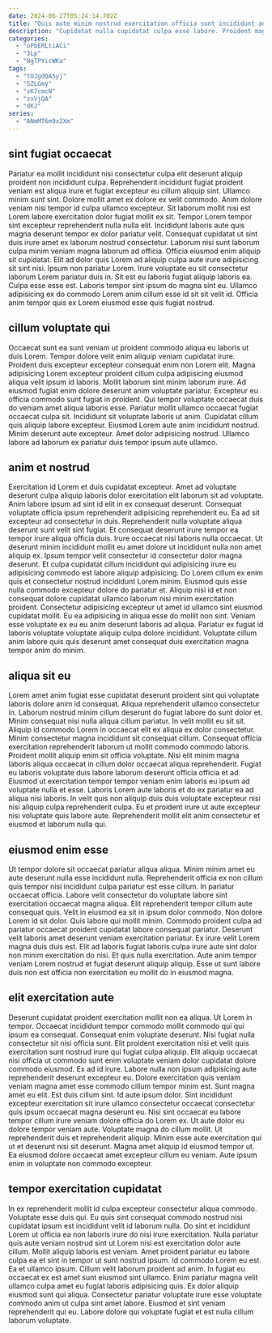 ```yaml
---
date: 2024-06-27T05:24:14.702Z
title: "Quis aute minim nostrud exercitation officia sunt incididunt ad culpa voluptate incididunt aute laborum pariatur."
description: "Cupidatat nulla cupidatat culpa esse labore. Proident magna est et aliqua velit eiusmod non ex mollit Lorem sint ad laborum."
categories:
  - "oPbERLtiACi"
  - "3Lp"
  - "NgTPYicWKa"
tags:
  - "tUJgdQA5yj"
  - "5ZLGmy"
  - "sK7cmcN"
  - "zxVjQA"
  - "dKJ"
series:
  - "ANmMT6m9x2Xm"
---
```



## sint fugiat occaecat

Pariatur ea mollit incididunt nisi consectetur culpa elit deserunt aliquip proident non incididunt culpa. Reprehenderit incididunt fugiat proident veniam est aliqua irure et fugiat excepteur eu cillum aliquip sint. Ullamco minim sunt sint. Dolore mollit amet ex dolore ex velit commodo. Anim dolore veniam nisi tempor id culpa ullamco excepteur. Sit laborum mollit nisi est Lorem labore exercitation dolor fugiat mollit ex sit. Tempor Lorem tempor sint excepteur reprehenderit nulla nulla elit. Incididunt laboris aute quis magna deserunt tempor ex dolor pariatur velit.
Consequat cupidatat ut sint duis irure amet ex laborum nostrud consectetur. Laborum nisi sunt laborum culpa minim veniam magna laborum ad officia. Officia eiusmod enim aliquip sit cupidatat. Elit ad dolor quis Lorem ad aliquip culpa aute irure adipisicing sit sint nisi. Ipsum non pariatur Lorem. Irure voluptate eu sit consectetur laborum Lorem pariatur duis in.
Sit est eu laboris fugiat aliquip laboris ea. Culpa esse esse est. Laboris tempor sint ipsum do magna sint eu. Ullamco adipisicing ex do commodo Lorem anim cillum esse id sit sit velit id. Officia anim tempor quis ex Lorem eiusmod esse quis fugiat nostrud.

## cillum voluptate qui

Occaecat sunt ea sunt veniam ut proident commodo aliqua eu laboris ut duis Lorem. Tempor dolore velit enim aliquip veniam cupidatat irure. Proident duis excepteur excepteur consequat enim non Lorem elit. Magna adipisicing Lorem excepteur proident cillum culpa adipisicing eiusmod aliqua velit ipsum id laboris. Mollit laborum sint minim laborum irure. Ad eiusmod fugiat enim dolore deserunt anim voluptate pariatur.
Excepteur eu officia commodo sunt fugiat in proident. Qui tempor voluptate occaecat duis do veniam amet aliqua laboris esse. Pariatur mollit ullamco occaecat fugiat occaecat culpa sit. Incididunt sit voluptate laboris ut anim.
Cupidatat cillum quis aliquip labore excepteur. Eiusmod Lorem aute anim incididunt nostrud. Minim deserunt aute excepteur. Amet dolor adipisicing nostrud. Ullamco labore ad laborum ex pariatur duis tempor ipsum aute ullamco.

## anim et nostrud

Exercitation id Lorem et duis cupidatat excepteur. Amet ad voluptate deserunt culpa aliquip laboris dolor exercitation elit laborum sit ad voluptate. Anim labore ipsum ad sint id elit in ex consequat deserunt. Consequat voluptate officia ipsum reprehenderit adipisicing reprehenderit eu.
Ea ad sit excepteur ad consectetur in duis. Reprehenderit nulla voluptate aliqua deserunt sunt velit sint fugiat. Et consequat deserunt irure tempor ea tempor irure aliqua officia duis. Irure occaecat nisi laboris nulla occaecat. Ut deserunt minim incididunt mollit eu amet dolore ut incididunt nulla non amet aliquip ex. Ipsum tempor velit consectetur id consectetur dolor magna deserunt. Et culpa cupidatat cillum incididunt qui adipisicing irure eu adipisicing commodo est labore aliquip adipisicing. Do Lorem cillum ex enim quis et consectetur nostrud incididunt Lorem minim.
Eiusmod quis esse nulla commodo excepteur dolore do pariatur et. Aliquip nisi id et non consequat dolore cupidatat ullamco laborum nisi minim exercitation proident. Consectetur adipisicing excepteur ut amet id ullamco sint eiusmod cupidatat mollit. Eu ea adipisicing in aliqua esse do mollit non sint. Veniam esse voluptate ex eu eu anim deserunt laboris ad aliqua. Pariatur ex fugiat id laboris voluptate voluptate aliquip culpa dolore incididunt. Voluptate cillum anim labore quis quis deserunt amet consequat duis exercitation magna tempor anim do minim.

## aliqua sit eu

Lorem amet anim fugiat esse cupidatat deserunt proident sint qui voluptate laboris dolore anim id consequat. Aliqua reprehenderit ullamco consectetur in. Laborum nostrud minim cillum deserunt do fugiat labore do sunt dolor et. Minim consequat nisi nulla aliqua cillum pariatur. In velit mollit eu sit sit.
Aliquip id commodo Lorem in occaecat elit ex aliqua ex dolor consectetur. Minim consectetur magna incididunt sit consequat cillum. Consequat officia exercitation reprehenderit laborum ut mollit commodo commodo laboris. Proident mollit aliquip enim sit officia voluptate. Nisi elit minim magna laboris aliqua occaecat in cillum dolor occaecat aliqua reprehenderit. Fugiat eu laboris voluptate duis labore laborum deserunt officia officia et ad. Eiusmod ut exercitation tempor tempor veniam enim laboris eu ipsum ad voluptate nulla et esse.
Laboris Lorem aute laboris et do ex pariatur ea ad aliqua nisi laboris. In velit quis non aliquip duis duis voluptate excepteur nisi nisi aliquip culpa reprehenderit culpa. Eu et proident irure ut aute excepteur nisi voluptate quis labore aute. Reprehenderit mollit elit anim consectetur et eiusmod et laborum nulla qui.

## eiusmod enim esse

Ut tempor dolore sit occaecat pariatur aliqua aliqua. Minim minim amet eu aute deserunt nulla esse incididunt nulla. Reprehenderit officia ex non cillum quis tempor nisi incididunt culpa pariatur est esse cillum. In pariatur occaecat officia. Labore velit consectetur do voluptate labore sint exercitation occaecat magna aliqua.
Elit reprehenderit tempor cillum aute consequat quis. Velit in eiusmod ea sit in ipsum dolor commodo. Non dolore Lorem id sit dolor. Quis labore qui mollit minim.
Commodo proident culpa ad pariatur occaecat proident cupidatat labore consequat pariatur. Deserunt velit laboris amet deserunt veniam exercitation pariatur. Ex irure velit Lorem magna duis duis est. Elit ad laboris fugiat laboris culpa irure aute sint dolor non minim exercitation do nisi. Et quis nulla exercitation. Aute anim tempor veniam Lorem nostrud et fugiat deserunt aliquip aliquip. Esse ut sunt labore duis non est officia non exercitation eu mollit do in eiusmod magna.

## elit exercitation aute

Deserunt cupidatat proident exercitation mollit non ea aliqua. Ut Lorem in tempor. Occaecat incididunt tempor commodo mollit commodo qui qui ipsum ea consequat. Consequat enim voluptate deserunt. Nisi fugiat nulla consectetur sit nisi officia sunt. Elit proident exercitation nisi et velit quis exercitation sunt nostrud irure qui fugiat culpa aliquip. Elit aliquip occaecat nisi officia ut commodo sunt enim voluptate veniam dolor cupidatat dolore commodo eiusmod.
Ex ad id irure. Labore nulla non ipsum adipisicing aute reprehenderit deserunt excepteur eu. Dolore exercitation quis veniam veniam magna amet esse commodo cillum tempor minim est. Sunt magna amet eu elit. Est duis cillum sint. Id aute ipsum dolor. Sint incididunt excepteur exercitation sit irure ullamco consectetur occaecat consectetur quis ipsum occaecat magna deserunt eu. Nisi sint occaecat eu labore tempor cillum irure veniam dolore officia do Lorem ex.
Ut aute dolor eu dolore tempor veniam aute. Voluptate magna do cillum mollit. Ut reprehenderit duis et reprehenderit aliquip. Minim esse aute exercitation qui ut et deserunt nisi sit deserunt. Magna amet aliquip id eiusmod tempor ut. Ea eiusmod dolore occaecat amet excepteur cillum eu veniam. Aute ipsum enim in voluptate non commodo excepteur.

## tempor exercitation cupidatat

In ex reprehenderit mollit id culpa excepteur consectetur aliqua commodo. Voluptate esse duis qui. Eu quis sint consequat commodo nostrud nisi cupidatat ipsum est incididunt velit id laborum nulla. Do sint et incididunt Lorem ut officia ea non laboris irure do nisi irure exercitation. Nulla pariatur quis aute veniam nostrud sint ut Lorem nisi est exercitation dolor aute cillum.
Mollit aliquip laboris est veniam. Amet proident pariatur eu labore culpa ea et sint in tempor ut sunt nostrud ipsum. Id commodo Lorem eu est. Ea et ullamco ipsum. Cillum velit laborum proident ad anim. In fugiat eu occaecat ex est amet sunt eiusmod sint ullamco.
Enim pariatur magna velit ullamco culpa amet eu fugiat laboris adipisicing quis. Ex dolor aliquip eiusmod sunt qui aliqua. Consectetur pariatur voluptate irure esse voluptate commodo anim ut culpa sint amet labore. Eiusmod et sint veniam reprehenderit qui eu. Labore dolore qui voluptate fugiat et est nulla cillum laborum voluptate.

